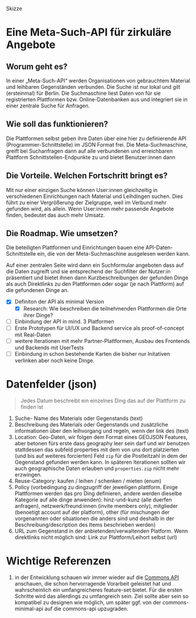 Skizze
# Eine Meta-Such-API für zirkuläre Angebote

## Worum geht es?

In einer „Meta-Such-API“ werden Organisationen von gebrauchtem Material und leihbaren Gegenständen verbunden. Die Suche ist nur lokal und gilt (ersteinmal) für Berlin. Die Suchmaschine liest Daten von für sie registrierten Plattformen bzw. Online-Datenbanken aus und integriert sie in einer zentrale Suche für Anfragen.

## Wie soll das funktionieren?
Die Plattformen selbst geben ihre Daten über eine hier zu definierende API (Programmier-Schnittstelle) im JSON Format frei. Die Meta-Suchmaschine, greift bei Suchanfragen dann auf alle verbundenen und erreichbaren Plattform Schnittstellen-Endpunkte zu und bietet Benutzer:innen dann 

## Die Vorteile. Welchen Fortschritt bringt es?

Mit nur einer einzigen Suche können User:innen gleichzeitig in verschiedenen Einrichtungen nach Material und Leihdingen suchen.
Dies führt zu einer Vergrößerung der Zielgruppe, weil im Verbund mehr gefunden wird, als allein.
Wenn User:innen mehr passende Angebote finden, bedeutet das auch mehr Umsatz.

## Die Roadmap. Wie umsetzen?
 
Die beteiligten Plattformen und Einrichtungen bauen eine API-Daten-Schnittstelle ein, die von der Meta-Suchmaschine ausgelesen werden kann.

Auf einer zentralen Seite wird dann ein Suchformular angeboten dass auf die Daten zugreift und sie entsprechend der Suchfilter der Nutzer:in präsentiert und bietet ihnen dann Kurzbeschreibungen der gefunden Dinge als auch Direktlinks zu den Plattformen oder sogar (je nach Plattform) auf die gefundenen Dinge an.

- [x] Definiton der API als minimal Version
    - [x] Research: Wie beschreiben die teilnehmenden Plattformen die Orte ihrer Dinge?
- [ ] Einbindung der API in mind. 3 Platformen
- [ ] Erste Prototypen für UI/UX und Backend service als proof-of-concept mit Real-Daten
- [ ] weitere Iterationen mit mehr Partner-Plattformen, Ausbau des Frontends und Backends mit UserTests
- [ ] Einbindung in schon bestehende Karten die bisher nur Initativen verlinken aber noch keine Dinge.

# Datenfelder (json)

> Jedes Datum beschreibt ein einzelnes Ding das auf der Plattform zu finden ist

1) Suche- Name des Materials oder Gegenstands (text)
2) Beschreibung des Materials oder Gegenstands und zusätzliche informationen über den leihvorgang und regeln, wenn der link des (text)
3) Location: Geo-Daten, wir folgen dem Format eines GEOJSON Features, aber betonen fürs erste dass geography leer sein darf und wir benutzen stattdessen das subfeld properties mit dem von uns dort platzierten (und bis auf weiteres forcierten) Feld `zip` für die Postleitzahl in dem der Gegenstand gefunden werden kann. In späteren Iterationen sollten wir auch geographische Daten erlauben und `properties.zip` nicht mehr erzwingen. 
4) Reuse-Category: kaufen / leihen / schenken / mieten (enum)
5) Policy (vorbedingung zu dingzugriff der jeweiligen plattform. Einige Plattformen werden das pro Ding definieren, andere werden dieselbe Kategorie auf alle dinge anwenden): hinz-und-kunz (alle duerfen anfragen), netzwerk/freund:innen (invite members only), mitglieder (benoetigt account auf der platform), other (für mischungen der vorgenannten oder situationen die anders sind und deshalb in der Beschreibung/description des Items beschrieben werden)
6) URL zum Gegenstand in der anbietenden/verwaltenden Platform. Wenn direktlinks nicht möglich sind: Link zur Plattform/Leihort selbst (url)

# Wichtige Referenzen

1. in der Entwicklung schauen wir immer wieder auf die [Commons API](https://github.com/wielebenwir/commons-api) anschauen, die schon hervorragende Vorarbeit geleistet hat und wahrscheinlich ein umfangreicheres feature-set bietet. Für die ersten Schritte wird das allerdings zu umfangreich sein. Ziel sollte aber sein so kompatibel zu designen wie möglich, um später ggf. von der commons-minimal-api auf die commons-api upzugraden.
